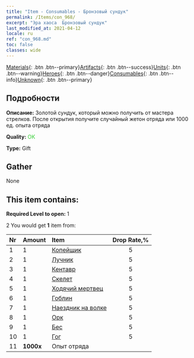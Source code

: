 ```yaml
---
title: "Item - Consumables - Бронзовый сундук"
permalink: /Items/con_968/
excerpt: "Эра хаоса  Бронзовый сундук"
last_modified_at: 2021-04-12
locale: ru
ref: "con_968.md"
toc: false
classes: wide
---
```

 [Materials](/ru/Items/){: .btn .btn--primary}[Artifacts](/ru/Items/Artifacts/){: .btn .btn--success}[Units](/ru/Items/Units/){: .btn .btn--warning}[Heroes](/ru/Items/Heroes/){: .btn .btn--danger}[Consumables](/ru/Items/Consumables/){: .btn .btn--info}[Unknown](/ru/Items/Unknown/){: .btn .btn--primary}

## Подробности
 **Описание:** Золотой сундук, который можно получить от мастера стрелков. После открытия получите случайный жетон отряда или 1000 ед. опыта отряда

 **Quality:** <span style="color: #32CD32">OK</span>

 **Type:** Gift

## Gather

  None

## This item contains:

 **Required Level to open:** 1

 2 You would get **1** item  from:

  | Nr | Amount |     Item    | Drop Rate,% |
  |:---|:-------|:------------|:---------:|
  | 1 | 1 | [Копейщик](/ru/Items/unt_190/) | 5 | 
  | 2 | 1 | [Лучник](/ru/Items/unt_191/) | 5 | 
  | 3 | 1 | [Кентавр](/ru/Items/unt_199/) | 5 | 
  | 4 | 1 | [Скелет](/ru/Items/unt_208/) | 5 | 
  | 5 | 1 | [Ходячий мертвец](/ru/Items/unt_209/) | 5 | 
  | 6 | 1 | [Гоблин](/ru/Items/unt_217/) | 5 | 
  | 7 | 1 | [Наездник на волке](/ru/Items/unt_218/) | 5 | 
  | 8 | 1 | [Орк](/ru/Items/unt_219/) | 5 | 
  | 9 | 1 | [Бес](/ru/Items/unt_226/) | 5 | 
  | 10 | 1 | [Гог](/ru/Items/unt_227/) | 5 | 
  | 11 |  **1000x** | Опыт отряда |  | 50 | 
